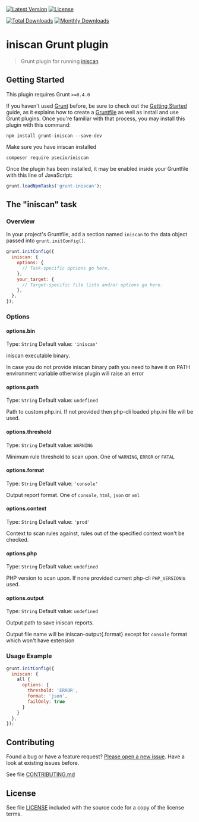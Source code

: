 [![Latest Version](https://img.shields.io/npm/v/grunt-iniscan.svg?style=flat-square)](https://npmjs.org/package/grunt-iniscan)
[![License](https://img.shields.io/github/license/juliangut/grunt-iniscan.svg?style=flat-square)](https://github.com/juliangut/grunt-iniscan/blob/master/LICENSE)

[![Total Downloads](https://img.shields.io/npm/dt/grunt-iniscan.svg?style=flat-square)](https://npmjs.org/package/grunt-iniscan)
[![Monthly Downloads](https://img.shields.io/npm/dm/grunt-iniscan.svg?style=flat-square)](https://npmjs.org/package/grunt-iniscan)

# iniscan Grunt plugin

> Grunt plugin for running [iniscan](https://github.com/psecio/iniscan)

## Getting Started
This plugin requires Grunt `>=0.4.0`

If you haven't used [Grunt](http://gruntjs.com/) before, be sure to check out the [Getting Started](http://gruntjs.com/getting-started) guide, as it explains how to create a [Gruntfile](http://gruntjs.com/sample-gruntfile) as well as install and use Grunt plugins. Once you're familiar with that process, you may install this plugin with this command:

```shell
npm install grunt-iniscan --save-dev
```

Make sure you have iniscan installed

```shell
composer require psecio/iniscan
```

Once the plugin has been installed, it may be enabled inside your Gruntfile with this line of JavaScript:

```js
grunt.loadNpmTasks('grunt-iniscan');
```

## The "iniscan" task

### Overview
In your project's Gruntfile, add a section named `iniscan` to the data object passed into `grunt.initConfig()`.

```js
grunt.initConfig({
  iniscan: {
    options: {
      // Task-specific options go here.
    },
    your_target: {
      // Target-specific file lists and/or options go here.
    },
  },
});
```

### Options

#### options.bin
Type: `String`
Default value: `'iniscan'`

iniscan executable binary.

In case you do not provide iniscan binary path you need to have it on PATH environment variable otherwise plugin will raise an error

#### options.path
Type: `String`
Default value: `undefined`

Path to custom php.ini. If not provided then php-cli loaded php.ini file will be used.

#### options.threshold
Type: `String`
Default value: `WARNING`

Minimum rule threshold to scan upon. One of `WARNING`, `ERROR` or `FATAL`

#### options.format
Type: `String`
Default value: `'console'`

Output report format. One of `console`, `html`, `json` or `xml`

#### options.context
Type: `String`
Default value: `'prod'`

Context to scan rules against, rules out of the specified context won't be checked.

#### options.php
Type: `String`
Default value: `undefined`

PHP version to scan upon. If none provided current php-cli `PHP_VERSION`is used.

#### options.output
Type: `String`
Default value: `undefined`

Output path to save iniscan reports.

Output file name will be iniscan-output{.format} except for `console` format which won't have extension

### Usage Example

```js
grunt.initConfig({
  iniscan: {
    all {
      options: {
        threshold: 'ERROR',
        format: 'json',
        failOnly: true
      }
    }
  },
});
```

## Contributing

Found a bug or have a feature request? [Please open a new issue](https://github.com/juliangut/grunt-iniscan/issues). Have a look at existing issues before.

See file [CONTRIBUTING.md](https://github.com/juliangut/grunt-iniscan/blob/master/CONTRIBUTING.md)

## License

See file [LICENSE](https://github.com/juliangut/grunt-iniscan/blob/master/LICENSE) included with the source code for a copy of the license terms.
